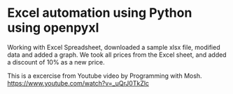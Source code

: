 # Excel automation using Python using openpyxl

Working with Excel Spreadsheet, downloaded a sample xlsx file, 
modified data and added a graph. We took all prices from the
Excel sheet, and added a discount of 10% as a new price.

This is a excercise from Youtube video by Programming with Mosh.
https://www.youtube.com/watch?v=_uQrJ0TkZlc
